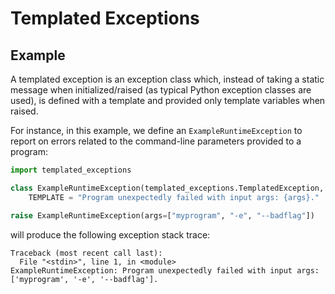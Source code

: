 # Templated Exceptions

## Example

A templated exception is an exception class which, instead of taking a static
message when initialized/raised (as typical Python exception classes are used),
is defined with a template and provided only template variables when raised.

For instance, in this example, we define an `ExampleRuntimeException` to report
on errors related to the command-line parameters provided to a program:

```python
import templated_exceptions

class ExampleRuntimeException(templated_exceptions.TemplatedException, RuntimeError):
    TEMPLATE = "Program unexpectedly failed with input args: {args}."

raise ExampleRuntimeException(args=["myprogram", "-e", "--badflag"])
```

will produce the following exception stack trace:

```
Traceback (most recent call last):
  File "<stdin>", line 1, in <module>
ExampleRuntimeException: Program unexpectedly failed with input args: ['myprogram', '-e', '--badflag'].
```

